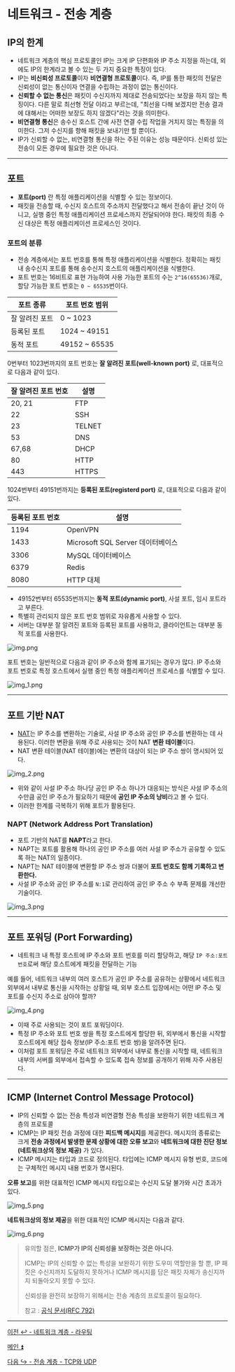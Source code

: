 # 네트워크 - 전송 계층

## IP의 한계

- 네트워크 계층의 핵심 프로토콜인 IP는 크게 IP 단편화와 IP 주소 지정을 하는데, 외에도 IP의 한계라고
볼 수 있는 두 가지 중요한 특징이 있다.
-  IP는 **비신뢰성 프로토콜**이자 **비연결형 프로토콜**이다. 즉, IP를 통한 패킷의 전달은 신뢰성이 없는
통신이자 연결을 수립하는 과정이 없는 통신이다.
- **신뢰할 수 없는 통신**은 패킷이 수신지까지 제대로 전송되었다는 보장을 하지 않는 특징이다. 다른 말로 최선형 전달
이라고 부르는데, "최선을 다해 보겠지만 전송 결과에 대해서는 어떠한 보장도 하지 않겠다"라는 것을 의미한다.
- **비연결형 통신**은 송수신 호스트 간에 사전 연결 수립 작업을 거치지 않는 특징을 의미한다. 그저 수신지를 향해
패킷을 보내기만 할 뿐이다.
- IP가 신뢰할 수 없는, 비연결형 통신을 하는 주된 이유는 성능 때문이다. 신뢰성 있는 전송이 모든 경우에 필요한 것은 아니다.

---

## 포트

- **포트(port)** 란 특정 애플리케이션을 식별할 수 있는 정보이다.
- 패킷을 전송할 때, 수신지 호스트의 주소까지 전달했다고 해서 전송이 끝난 것이 아니고, 실행 중인 특정
  애플리케이션 프로세스까지 전달되어야 한다. 패킷의 최종 수신 대상은 특정 애플리케이션 프로세스인 것이다.

### 포트의 분류

- 전송 계층에서는 포트 번호를 통해 특정 애플리케이션을 식별한다. 정확히는 패킷 내 송수신지 포트를 통해 송수신지
호스트의 애플리케이션을 식별한다.
- 포트 번호는 16비트로 표현 가능하여 사용 가능한 포트의 수는 `2^16(65536)`개로, 할당 가능한 포트 번호는 `0 ~ 65535`번이다.

| 포트 종류    | 포트 번호 범위      |
|----------|---------------|
| 잘 알려진 포트 | 0 ~ 1023      |
| 등록된 포트   | 1024 ~ 49151  |
| 동적 포트    | 49152 ~ 65535 |

0번부터 1023번까지의 포트 번호는 **잘 알려진 포트(well-known port)** 로, 대표적으로 다음과 같이 있다.

| 잘 알려진 포트 번호 | 설명     |
|-------------|--------|
| 20, 21      | FTP    |
| 22          | SSH    |
| 23          | TELNET |
| 53          | DNS    |
| 67,68       | DHCP   |
| 80          | HTTP   |
| 443         | HTTPS  |

1024번부터 49151번까지는 **등록된 포트(registerd port)** 로, 대표적으로 다음과 같이 있다.

| 등록된 포트 번호 | 설명                          |
|-----------|-----------------------------|
| 1194      | OpenVPN                     |
| 1433      | Microsoft SQL Server 데이터베이스 |
| 3306      | MySQL 데이터베이스                |
| 6379      | Redis                       |
| 8080      | HTTP 대체                     |

- 49152번부터 65535번까지는 **동적 포트(dynamic port)**, 사설 포트, 임시 포트라고 부른다.
- 특별히 관리되지 않은 포트 번호 범위로 자유롭게 사용할 수 있다.
- 서버는 대부분 잘 알려진 포트와 등록된 포트를 사용하고, 클라이언트는 대부분 동적 포트를 사용한다.

![img.png](image/img.png)

포트 번호는 일반적으로 다음과 같이 IP 주소와 함께 표기되는 경우가 많다. IP 주소와 포트 번호로 특정 
호스트에서 실행 중인 특정 애플리케이션 프로세스를 식별할 수 있다.

![img_1.png](image/img_1.png)

---

## 포트 기반 NAT

- [NAT](https://github.com/genesis12345678/TIL/blob/main/cs/network/network_layer/IP.md#%EA%B3%B5%EC%9D%B8-ip-%EC%A3%BC%EC%86%8C%EC%99%80-%EC%82%AC%EC%84%A4-ip-%EC%A3%BC%EC%86%8C)는
IP 주소를 변환하는 기술로, 사설 IP 주소와 공인 IP 주소를 변환하는 데 사용된다. 이러한 변환을 위해 주로
사용되는 것이 NAT **변환 테이블**이다.
- NAT 변환 테이블(NAT 테이블)에는 변환의 대상이 되는 IP 주소 쌍이 명시되어 있다.

![img_2.png](image/img_2.png)

- 위와 같이 사설 IP 주소 하나당 공인 IP 주소 하나가 대응되는 방식은 사설 IP 주소의 수만큼
공인 IP 주소가 필요하기 때문에 **공인 IP 주소의 낭비**라고 볼 수 있다.
- 이러한 한계를 극복하기 위해 포트가 활용된다.

### NAPT (Network Address Port Translation)

- 포트 기반의 NAT를 **NAPT**라고 한다.
- NAPT는 포트를 활용해 하나의 공인 IP 주소를 여러 사설 IP 주소가 공유할 수 있도록 하는 NAT의 일종이다.
- NAPT는 NAT 테이블에 변환할 IP 주소 쌍과 더불어 **포트 번호도 함께 기록하고 변환한다.**
- 사설 IP 주소와 공인 IP 주소를 `N:1`로 관리하여 공인 IP 주소 수 부족 문제를 개선한 기술이다.

![img_3.png](image/img_3.png)

---

## 포트 포워딩 (Port Forwarding)

- 네트워크 내 특정 호스트에 IP 주소와 포트 번호를 미리 할당하고, 해당 `IP 주소:포트 번호`로써 
해당 호스트에게 패킷을 전달하는 기능

예를 들어, 네트워크 내부의 여러 호스트가 공인 IP 주소를 공유하는 상황에서 네트워크 외부에서 내부로
통신을 시작하는 상황일 때, 외부 호스트 입장에서는 어떤 IP 주소 및 포트를 수신지 주소로 삼아야 할까?

![img_4.png](image/img_4.png)

- 이때 주로 사용되는 것이 포트 포워딩이다.
- 특정 IP 주소와 포트 번호 쌍을 특정 호스트에게 할당한 뒤, 외부에서 통신을 시작할 호스트에게 해당
접속 정보(IP 주소:포트 번호 쌍)을 알려주면 된다.
- 이처럼 포트 포워딩은 주로 네트워크 외부에서 내부로 통신을 시작할 때, 네트워크 내부의 서버를 외부에서
접속할 수 있도록 접속 정보를 공개하기 위해 자주 사용된다.

---

## ICMP (Internet Control Message Protocol)

- IP의 신뢰할 수 없는 전송 특성과 비연결형 전송 특성을 보완하기 위한 네트워크 계층의 프로토콜
- ICMP는 IP 패킷 전송 과정에 대한 **피드백 메시지**를 제공한다. 메시지의 종류로는 크게 **전송 과정에서 발생한
문제 상황에 대한 오류 보고**와 **네트워크에 대한 진단 정보(네트워크상의 정보 제공)** 가 있다.
- ICMP 메시지는 타입과 코드로 정의된다. 타입에는 ICMP 메시지 유형 번호, 코드에는 구체적인 메시지 내용
번호가 명시된다.

**오류 보고**를 위한 대표적인 ICMP 메시지 타입으로는 수신지 도달 불가와 시간 초과가 있다.

![img_5.png](image/img_5.png)

**네트워크상의 정보 제공**을 위한 대표적인 ICMP 메시지는 다음과 같다.

![img_6.png](image/img_6.png)

> 유의할 점은, **ICMP가 IP의 신뢰성을 보장하는 것은 아니다.**
> 
> ICMP는 IP의 신뢰할 수 없는 특성을 보완하기 위한 도우미 역할만을 할 뿐, IP 패킷은 수신지까지
> 도달하지 못하거나 ICMP 메시지를 담은 패킷 자체가 송신지까지 되돌아오지 못할 수 있다.
> 
> 신뢰성을 완전히 보장하기 위해서는 전송 계층의 프로토콜이 필요하다.
> 
> 참고 : [공식 문서(RFC 792)](https://datatracker.ietf.org/doc/html/rfc792)

---

[이전 ↩️ - 네트워크 계층 - 라우팅](https://github.com/genesis12345678/TIL/blob/main/cs/network/network_layer/Routing.md)

[메인 ⏫](https://github.com/genesis12345678/TIL/blob/main/cs/network/Main.md)

[다음 ↪️ - 전송 계층 - TCP와 UDP]()